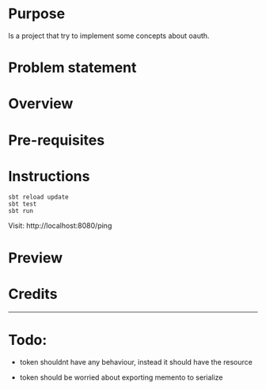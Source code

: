 
# Purpose

Is a project that try to implement some concepts about oauth.

# Problem statement


# Overview


# Pre-requisites


# Instructions

```
sbt reload update
sbt test
sbt run
```

Visit: http://localhost:8080/ping

# Preview


# Credits

--- 

# Todo:

* token shouldnt have any behaviour, instead it should have the resource

* token should be worried about exporting memento to serialize

